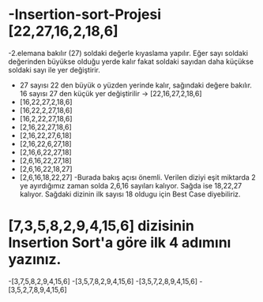 # -Insertion-sort-Projesi [22,27,16,2,18,6]
-2.elemana bakılır (27) soldaki değerle kıyaslama yapılır. Eğer sayı soldaki değerinden büyükse olduğu yerde kalır fakat soldaki sayıdan daha küçükse soldaki sayı ile yer değiştirir.
- 27 sayısı 22 den büyük o yüzden yerinde kalır, sağındaki değere bakılır. 16 sayısı 27 den küçük yer değiştirilir -> [22,16,27,2,18,6]
- [16,22,27,2,18,6]
- [16,22,2,27,18,6]
- [16,2,22,27,18,6]
- [2,16,22,27,18,6]
- [2,16,22,27,6,18]
- [2,16,22,6,27,18]
- [2,16,6,22,27,18]
- [2,6,16,22,27,18]
- [2,6,16,22,18,27]
- [2,6,16,18,22,27]
-Burada bakış açısı önemli.  Verilen diziyi eşit miktarda 2 ye ayırdığımız zaman solda 2,6,16 sayıları kalıyor. Sağda ise 18,22,27 kalıyor. Sağdaki dizinin ilk sayısı 18 oldugu için Best Case diyebiliriz. 

# [7,3,5,8,2,9,4,15,6] dizisinin Insertion Sort'a göre ilk 4 adımını yazınız.
-[3,7,5,8,2,9,4,15,6]
-[3,5,7,8,2,9,4,15,6]
-[3,5,7,2,8,9,4,15,6]
-[3,5,2,7,8,9,4,15,6]

